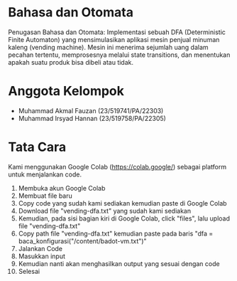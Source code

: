 # Bahasa dan Otomata
Penugasan Bahasa dan Otomata: Implementasi sebuah DFA (Deterministic Finite Automaton) yang mensimulasikan aplikasi mesin penjual minuman kaleng (vending machine). Mesin ini menerima sejumlah uang dalam pecahan tertentu, memprosesnya melalui state transitions, dan menentukan apakah suatu produk bisa dibeli atau tidak.

# Anggota Kelompok
- Muhammad Akmal Fauzan (23/519741/PA/22303)
- Muhammad Irsyad Hannan (23/519758/PA/22305)

# Tata Cara
Kami menggunakan Google Colab (https://colab.google/) sebagai platform untuk menjalankan code.
1) Membuka akun Google Colab
2) Membuat file baru
3) Copy code yang sudah kami sediakan kemudian paste di Google Colab 
4) Download file "vending-dfa.txt" yang sudah kami sediakan
5) Kemudian, pada sisi bagian kiri di Google Colab, click "files", lalu upload file "vending-dfa.txt"
6) Copy path file "vending-dfa.txt" kemudian paste pada baris "dfa = baca_konfigurasi("/content/badot-vm.txt")"
7) Jalankan Code
8) Masukkan input
9) Kemudian nanti akan menghasilkan output yang sesuai dengan code
10) Selesai

